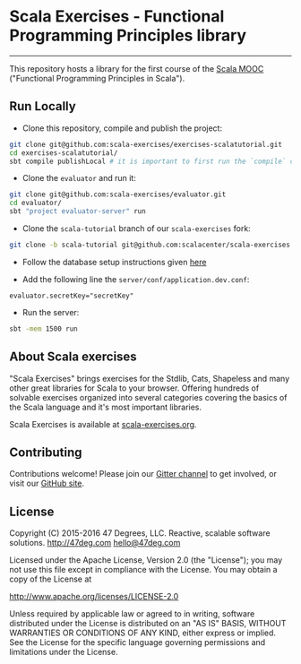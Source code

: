 # Scala Exercises - Functional Programming Principles library
------------------------

This repository hosts a library for the first course of the [Scala MOOC](https://www.coursera.org/specializations/scala) ("Functional Programming Principles in Scala").

## Run Locally

- Clone this repository, compile and publish the project:

~~~ sh
git clone git@github.com:scala-exercises/exercises-scalatutorial.git
cd exercises-scalatutorial/
sbt compile publishLocal # it is important to first run the `compile` command alone
~~~

- Clone the `evaluator` and run it:

~~~ sh
git clone git@github.com:scala-exercises/evaluator.git
cd evaluator/
sbt "project evaluator-server" run
~~~

- Clone the `scala-tutorial` branch of our `scala-exercises` fork:

~~~ sh
git clone -b scala-tutorial git@github.com:scalacenter/scala-exercises.git
~~~

- Follow the database setup instructions given
  [here](https://github.com/scala-exercises/scala-exercises#configure-the-database)

- Add the following line the `server/conf/application.dev.conf`:

~~~
evaluator.secretKey="secretKey"
~~~

- Run the server:

~~~ sh
sbt -mem 1500 run
~~~

## About Scala exercises

"Scala Exercises" brings exercises for the Stdlib, Cats, Shapeless and many other great libraries for Scala to your browser. Offering hundreds of solvable exercises organized into several categories covering the basics of the Scala language and it's most important libraries.

Scala Exercises is available at [scala-exercises.org](https://scala-exercises.org).

## Contributing

Contributions welcome! Please join our [Gitter channel](https://gitter.im/scala-exercises/scala-exercises)
to get involved, or visit our [GitHub site](https://github.com/scala-exercises).

## License

Copyright (C) 2015-2016 47 Degrees, LLC.
Reactive, scalable software solutions.
http://47deg.com
hello@47deg.com

Licensed under the Apache License, Version 2.0 (the "License");
you may not use this file except in compliance with the License.
You may obtain a copy of the License at

http://www.apache.org/licenses/LICENSE-2.0

Unless required by applicable law or agreed to in writing, software
distributed under the License is distributed on an "AS IS" BASIS,
WITHOUT WARRANTIES OR CONDITIONS OF ANY KIND, either express or implied.
See the License for the specific language governing permissions and
limitations under the License.